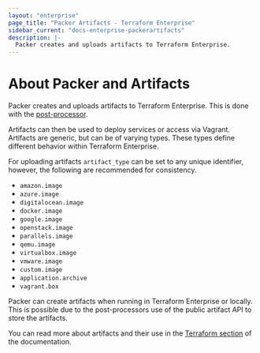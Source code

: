 ```yaml
---
layout: "enterprise"
page_title: "Packer Artifacts - Terraform Enterprise"
sidebar_current: "docs-enterprise-packerartifacts"
description: |-
  Packer creates and uploads artifacts to Terraform Enterprise.
---
```


# About Packer and Artifacts

Packer creates and uploads artifacts to Terraform Enterprise. This is done
with the [post-processor](https://packer.io/docs/post-processors/atlas.html).

Artifacts can then be used to deploy services or access via Vagrant. Artifacts
are generic, but can be of varying types. These types define different behavior
within Terraform Enterprise.

For uploading artifacts `artifact_type` can be set to any unique identifier,
however, the following are recommended for consistency.

- `amazon.image`
- `azure.image`
- `digitalocean.image`
- `docker.image`
- `google.image`
- `openstack.image`
- `parallels.image`
- `qemu.image`
- `virtualbox.image`
- `vmware.image`
- `custom.image`
- `application.archive`
- `vagrant.box`

Packer can create artifacts when running in Terraform Enterprise or locally.
This is possible due to the post-processors use of the public artifact API to
store the artifacts.

You can read more about artifacts and their use in the
[Terraform section](docs/enterprise/) of the documentation.
